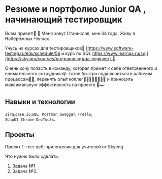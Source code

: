 # Резюме и портфолио Junior QA , начинающий тестировщик
Всем привет!👋 🙌 Меня зовут Станислав, мне 34 года. Живу в Набережных Челнах.  

Учусь на курсах для тестировщиков💪 [https://www.software-testing.ru/edu/schedule/56 и курс по SQL https://www.learnqa.ru/sql](https://sky.pro/courses/programming/qa-engineer),👀.

Очень хочу попасть в команду, которая примет к себе ответсвенного и внимательного сотрудника🤓. Готов быстро подключиться к рабочим процессам🚴‍♀️, перенять опыт коллег🧑‍💼👩‍💻🧑‍💻👨‍💻 и приносить максимальную эффективность на проекте.🚀🏎
## Навыки и технологии
``Jira``,``qase.io``,``SQL``,`` Postman``, ``Swagger``, ``Trello``, <br>
``SoapUI``, ``Chrome DevTools``.

## Проекты

<p> Проект 1: тест веб-приложения для учителей от Skyeng</p>
<p>Что нужно было сделать:<p>
<ol>
  <li>Задача №1</li>
  <li>Задача №2.</li>
</ol>
